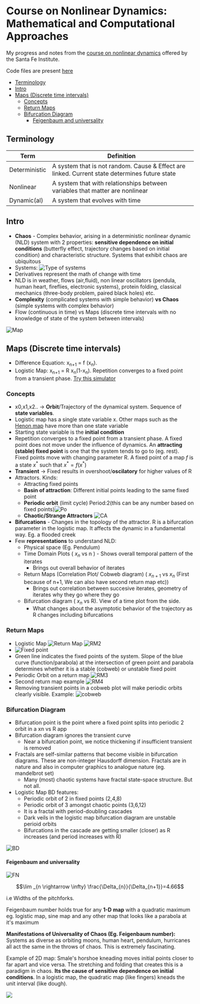 # Course on Nonlinear Dynamics: Mathematical and Computational Approaches

My progress and notes from the [course on nonlinear dynamics](https://www.complexityexplorer.org/courses/100-nonlinear-dynamics-mathematical-and-computational-approaches) offered by the Santa Fe Institute.

Code files are present [here](./code)

- [Terminology](#terminology)
- [Intro](#intro)
- [Maps (Discrete time intervals)](#maps-discrete-time-intervals)
  - [Concepts](#concepts)
  - [Return Maps](#return-maps)
  - [Bifurcation Diagram](#bifurcation-diagram)
    - [Feigenbaum and universality](#feigenbaum-and-universality)

## Terminology

| Term | Definition   |
|---|---|
| Deterministic  | A system that is not random. Cause & Effect are linked. Current state determines future state  |
| Nonlinear | A system that with relationships between variables that matter are nonlinear |
| Dynamic(al) | A system that evolves with time| 

## Intro

- **Chaos** - Complex behavior, arising in a deterministic nonlinear dynamic (NLD) system with 2 properties: **sensitive dependence on initial conditions** (butterfly effect, trajectory changes based on initial condition) and characteristic structure. Systems that exhibit chaos are ubiquitous
- Systems: ![Type of systems](images/2020-05-08-23-33-05.png)
- Derivatives represent the math of change with time
- NLD is in weather, flows (air,fluid), non linear oscillators (pendula, human heart, fireflies, electronic systems), protein folding, classical mechanics (three-body problem, paired black holes) etc.
- **Complexity** (complicated systems with simple behavior) **vs Chaos** (simple systems with complex behavior)
- Flow (continuous in time) vs Maps (discrete time intervals with no knowledge of state of the system between intervals)

![Map](images/2020-05-08-23-45-55.png)

## Maps (Discrete time intervals)

- Difference Equation: x<sub>n+1</sub> = f    (x<sub>n</sub>).
- Logistic Map: x<sub>n+1</sub> = R x<sub>n</sub>(1-x<sub>n</sub>). Repetition converges to a fixed point from a transient phase. [Try this simulator](./code/Logistic%20Map%20Sim%20-%20Cobweb%20Plots%20and%20the%20Time%20Domain/Cobweb.html)

### Concepts

- x0,x1,x2.. -> **Orbit**/Trajectory of the dynamical system. Sequence of **state variables**.
- Logistic map has a single state variable x. Other maps such as the [Henon map](https://en.wikipedia.org/wiki/H%C3%A9non_map) have more than one state variable
- Starting state variable is the **initial condition**
- Repetition converges to a fixed point from a transient phase. A fixed point does not move under the influence of dynamics. An **attracting (stable) fixed point** is one that the system tends to go to (eg. rest). Fixed points move with changing parameter R. A fixed point of a map $f$ is a state $x^{*}$ such that $x^{*}=f\left(x^{*}\right)$
- **Transient** -> Fixed results in overshoot/**oscilatory** for higher values of R
- Attractors. Kinds:
  - Attracting fixed points
  - **Basin of attraction**: Different initial points leading to the same fixed point
  - **Periodic orbit** (limit cycle) Period:2(this can be any number based on fixed points)![Po](images/2020-05-09-22-11-27.png)
  - **Chaotic/Strange Attractors** ![CA](images/2020-05-09-22-17-07.png)
- **Bifurcations** - Changes in the topology of the attractor. R is a bifurcation parameter in the logistic map. It affects the dynamic in a fundamental way. Eg. a flooded creek
- Few **representations** to understand NLD:
  - Physical space (Eg. Pendulum)
  - Time Domain Plots ( $x_n$ vs n ) - Shows overall temporal pattern of the iterates
    - Brings out overall behavior of iterates
  - Return Maps (Correlation Plot/ Cobweb diagram) ( $x_{n+1}$ vs $x_n$ (First because of n+1, We can also have second return map etc))
    - Brings out correlation between succesive iterates, geometry of iterates why they go where they go
  - Bifurcation diagram ( $x_n$ vs R). View of a time plot from the side.
    - What changes about the asymptotic behavior of the trajectory as R changes including bifurcations

### Return Maps

- Logistic Map ![Return Map](images/2020-05-10-11-01-03.png) ![RM2](images/2020-05-10-11-03-33.png)
- ![Fixed point](images/2020-05-10-11-09-08.png)
- Green line indicates the fixed points of the system. Slope of the blue curve (function/parabola) at the intersection of green point and parabola determines whether it is a stable (cobweb) or unstable fixed point
- Periodic Orbit on a return map ![RM3](images/2020-05-10-11-11-12.png)
- Second return map example ![RM4](images/2020-05-10-11-12-41.png)
- Removing transient points in a cobweb plot will make periodic orbits clearly visible. Example: ![cobweb](images/2020-05-11-00-20-52.png)

### Bifurcation Diagram

- Bifurcation point is the point where a fixed point splits into periodic 2 orbit in a xn vs R app
- Bifurcation diagram ignores the transient curve
  - Near a bifurcation point, we notice thickening if insufficient transient is removed
- Fractals are self-similar patterns that become visible in bifurcation diagrams. These are non-integer Hausdorff dimension. Fractals are in nature and also in computer graphics to analogue nature (eg. mandelbrot set)
  - Many (most) chaotic systems have fractal state-space structure. But not all.
- Logistic Map BD features:
  - Periodic orbit of 2 in fixed points (2,4,8)
  - Periodic orbit of 3 amongst chaotic points (3,6,12)
  - It is a fractal with period-doubling cascades
  - Dark veils in the logistic map bifurcation diagram are unstable perioid orbits
  - Bifurcations in the cascade are getting smaller (closer) as R increases (and period increases with R)

![BD](images/2020-05-29-02-20-32.png)

#### Feigenbaum and universality

![FN](images/2020-05-29-02-01-39.png)

$$\lim _{n \rightarrow \infty} \frac{\Delta_{n}}{\Delta_{n+1}}=4.66$$

i.e Widths of the pitchforks.

Feigenbaum number holds true for any **1-D** **map** with a quadratic maximum eg. logistic map, sine map and any other map that looks like a parabola at it's maximum

**Manifestations of Universality of Chaos (Eg. Feigenbaum number):**
Systems as diverse as orbiting moons, human heart, pendulum, hurricanes all act the same in the throws of chaos. This is extremely fascinating.

Example of 2D map: Smale's horshoe kneading moves initial points closer to far apart and vice versa. The stretching and folding that creates this is a paradigm in chaos. **Its the cause of sensitive dependence on initial conditions**. In a logistic map, the quadratic map (like fingers) kneads the unit interval (like dough).

![](images/2020-05-29-02-12-47.png)